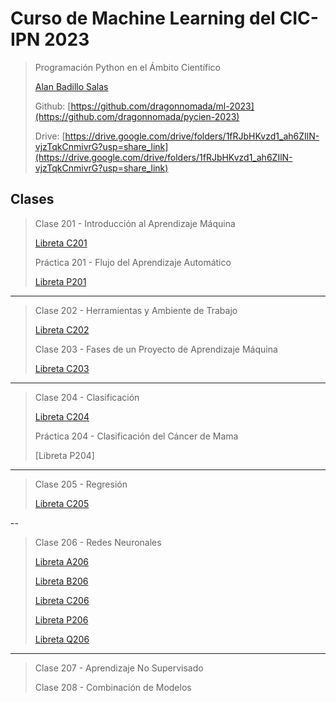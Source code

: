# Curso de Machine Learning del CIC-IPN 2023

> Programación Python en el Ámbito Científico
>
> [Alan Badillo Salas](mailto:alan@nomadacode.com)
>
> Github: [https://github.com/dragonnomada/ml-2023](https://github.com/dragonnomada/pycien-2023)
>
> Drive: [https://drive.google.com/drive/folders/1fRJbHKvzd1_ah6ZIlN-vjzTqkCnmivrG?usp=share_link](https://drive.google.com/drive/folders/1fRJbHKvzd1_ah6ZIlN-vjzTqkCnmivrG?usp=share_link)

## Clases

> Clase 201 - Introducción al Aprendizaje Máquina
>
> [Libreta C201](https://colab.research.google.com/drive/1xuK5JC-CvV27e3oNUesJCV5AwVr1IL3y?usp=sharing)
>
> Práctica 201 - Flujo del Aprendizaje Automático
>
> [Libreta P201](https://colab.research.google.com/drive/1zoidOQkeSLmcQ5rXZX3JqATT_Gb_UcNS?usp=sharing)

---

> Clase 202 - Herramientas y Ambiente de Trabajo
> 
> [Libreta C202](https://colab.research.google.com/drive/1doow06IC6mK1Po0EQtQyd1_OetWtV3RD?usp=sharing)
>
> Clase 203 - Fases de un Proyecto de Aprendizaje Máquina
>
> [Libreta C203](https://colab.research.google.com/drive/1baaXK6Y-iqLtgpOw1UJbszhLbkus8IVI?usp=sharing)

---

> Clase 204 - Clasificación
>
> [Libreta C204](https://colab.research.google.com/drive/1yMougE4DZt64U5iYre5o8m35kNWk4ugA?usp=sharing)
>
> Práctica 204 - Clasificación del Cáncer de Mama
>
> [Libreta P204]

---

> Clase 205 - Regresión
>
> [Libreta C205](https://colab.research.google.com/drive/1udJEVnPemtxijtc-QvQTkVbU1SneRqSZ?usp=sharing)

--

> Clase 206 - Redes Neuronales
>
> [Libreta A206](https://colab.research.google.com/drive/1GaXwC9zgZgRPRU4lTLjLfukMU_IDtggS?usp=sharing)
>
> [Libreta B206](https://colab.research.google.com/drive/1DrxHEJuoHyjseVTp9ep7OLCagll591CK?usp=sharing)
>
> [Libreta C206](https://colab.research.google.com/drive/15xzkov5h20O9Vlya9JFd_-MC5eSIJoOZ?usp=sharing)
>
> [Libreta P206](https://colab.research.google.com/drive/1hTUFZzm0QG1b8PNfPrYnaIKMDJT6OBiq?usp=sharing)
>
> [Libreta Q206](https://colab.research.google.com/drive/1HylPtCiRPr9-9k5zd_8dRvdX1rnu7Zok?usp=sharing)
> 

---

> Clase 207 -  Aprendizaje No Supervisado
>
> Clase 208 - Combinación de Modelos
